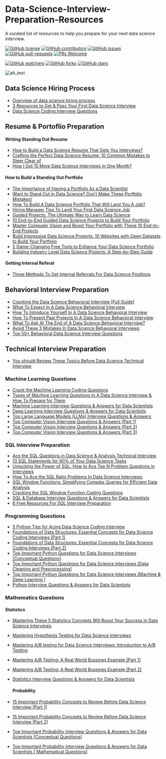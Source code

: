 # Data-Science-Interview-Preparation-Resources
A curated list of resources to help you prepare for your next data science interview.

[![GitHub license](https://img.shields.io/github/license/youssefHosni/Data-Science-Interview-Preperation-Resources.svg)](https://github.com/youssefHosni/Data-Science-Interview-Preperation-Resources/blob/master/LICENSE)
[![GitHub contributors](https://img.shields.io/github/contributors/youssefHosni/Data-Science-Interview-Preperation-Resources.svg)](https://GitHub.com/youssefHosni/Data-Science-Interview-Preperation-Resources/graphs/contributors/)
[![GitHub issues](https://img.shields.io/github/issues/youssefHosni/Data-Science-Interview-Preperation-Resources.svg)](https://GitHub.com/youssefHosni/Data-Science-Interview-Preperation-Resources/issues/)
[![GitHub pull-requests](https://img.shields.io/github/issues-pr/youssefHosni/Data-Science-Interview-Preperation-Resources.svg)](https://GitHub.com/youssefHosni/Data-Science-Interview-Preperation-Resources/pulls/)
[![PRs Welcome](https://img.shields.io/badge/PRs-welcome-brightgreen.svg?style=flat-square)](http://makeapullrequest.com)

[![GitHub watchers](https://img.shields.io/github/watchers/youssefHosni/Data-Science-Interview-Preperation-Resources.svg?style=social&label=Watch)](https://GitHub.com/youssefHosni/Data-Science-Interview-Preperation-Resources/watchers/)
[![GitHub forks](https://img.shields.io/github/forks/youssefHosni/Data-Science-Interview-Preperation-Resources.svg?style=social&label=Fork)](https://GitHub.com/youssefHosni/Data-Science-Interview-Preperation-Resources/network/)
[![GitHub stars](https://img.shields.io/github/stars/youssefHosni/Data-Science-Interview-Preperation-Resources.svg?style=social&label=Star)](https://GitHub.com/youssefHosni/Data-Science-Interview-Preperation-Resources/stargazers/)

![alt_text](https://github.com/youssefHosni/Data-Science-Interview-Preperation-Resources/blob/main/1_oBXc6bL0snzBYweW_qIVSg.jpg)


## Data Science Hiring Process ##
* [Overview of data science hiring process](https://medium.com/geekculture/overview-of-the-data-science-hiring-process-454230b434ff?sk=fec5823ad78a4af2b7a06a787b4ac60d)
* [3 Resources to Get & Pass Your First Data Science Interview](https://medium.com/geekculture/3-resources-to-get-pass-your-first-data-science-interview-6c81045bfe60?sk=6fc787b3e59c7a6adbf6740c1bf31bd2)
* [Data Science Coding Interview Questions](https://www.interviewbit.com/data-science-interview-questions/)

## Resume & Portoflio Preparation ##
#### Writing Standing Out Resume ####
* [How to Build a Data Science Resume That Gets You Interviews?](https://medium.com/geekculture/how-to-build-a-standing-out-resume-that-gets-you-data-science-interviews-a6f2972f4d92?sk=509be71fda26e025bd7f1b97b000011f)
* [Crafting the Perfect Data Science Resume: 10 Common Mistakes to Steer Clear of](https://medium.com/geekculture/crafting-the-perfect-data-science-resume-10-common-mistakes-to-steer-clear-of-9c85cc0fe562?sk=0931c73cff1a4836566a0a0b2c60d7f7)
* [How I Got 15 More Data Science Interviews in One Month?](https://medium.com/geekculture/i-got-15-more-data-science-interviews-with-these-5-tips-87ed03fdcfc7?sk=58484d64c38ee391c3586319b751aa9a)

#### How to Build a Standing Out Portfolio ####
* [The Importance of Having a Portfolio As a Data Scientist](https://pub.towardsai.net/the-importance-of-having-a-portfolio-as-a-data-scientist-94c0ef53be5e?sk=1c52a6cef0061c126db498cd3a6ec9f6)
* [Want to Stand Out in Data Science? Don’t Make These Portfolio Mistakes!](https://pub.towardsai.net/want-to-stand-out-in-data-science-dont-make-these-portfolio-mistakes-f568b5174842?sk=a837f7b0626a9ca2f664f60077f7fc7b)
* [How To Build A Data Science Portfolio That Will Land You A Job?](https://pub.towardsai.net/how-to-build-a-data-science-portfolio-that-will-land-you-a-job-b2120d8f2dc5?sk=96f0409a6ca33674b79933ea651fe16c)
* [Hiring Manager Tips To Land Your First Data Science Job](https://medium.com/geekculture/hiring-manager-tips-to-land-your-first-data-science-job-506dbe1b0f78?sk=00fe520939fe4d841b80135defdf8738)
* [Guided Projects: The Ultimate Way to Learn Data Science](https://medium.com/mlearning-ai/guided-projects-the-ultimate-way-to-learn-data-science-4478f3365045?sk=a52c778862cee81befa82e03722e5084)
* [10 End-to-End Guided Data Science Projects to Build Your Portfolio](https://pub.towardsai.net/10-end-to-end-guided-data-science-projects-to-build-your-portfolio-b7b9047fe6c9?sk=57b9ac02177d606a51cc22f43a817f5b)
* [Master Computer Vision and Boost Your Portfolio with These 10 End-to-End Projects](https://medium.com/geekculture/master-computer-vision-and-boost-your-portfolio-with-these-10-end-to-end-projects-537fcd20db7c?sk=75d35d8c0554b4ba010814d65fa16e59)
* [Build Impressive Data Science Projects: 10 Websites with Open Datasets to Build Your Portfolio](https://pub.towardsai.net/build-impressive-data-science-projects-10-websites-with-open-datasets-to-build-your-portfolio-af0ff55b4d1a?sk=beb30e6ab3fb2976e7184831404a31fe)
* [5 Game-Changing Free Tools to Enhance Your Data Science Portfolio](https://pub.towardsai.net/5-game-changing-free-tools-to-enhance-your-data-science-portfolio-7b2335dc5558?sk=ef3a52908b3e1d72b21ababef0695ac9)
* [Building Industry Level Data Science Projects: A Step-by-Step Guide](https://pub.towardsai.net/building-industry-level-data-science-projects-a-step-by-step-guide-aeef0efb39d8?sk=86a5d44456875503616f8c70826c9e69)

#### Getting Internal Referal ####
* [Three Methods To Get Internal Referrals For Data Science Positions](https://medium.com/geekculture/three-graduated-methods-to-get-internal-referrals-for-data-science-positions-901a9c940ea3?sk=871542454d9ba4e9f4f6d61bca5eb77f)

## Behavioral Interview Preparation ##
* [Cracking the Data Science Behavioral Interview [Full Guide]](https://medium.com/geekculture/cracking-the-data-science-behavioral-interview-full-guide-6d3e6e5727ca?sk=1468955888d003dd71a145e26409f365)
* [What To Expect In A Data Science Behavioral Interview](https://medium.com/geekculture/what-to-expect-in-a-data-science-behavioral-interview-b08ea422664b?sk=7ab6fc07abd14e2c2229ae1a1bcd2132)
* [How To Introduce Yourself In A Data Science Behavioral Interview](https://medium.com/geekculture/how-to-introduce-yourself-in-a-data-science-behavioral-interview-39c9b88f8aae?sk=0207cef1dca1932fa7f2f7b19b100798)
* [How To Present Past Projects In A Data Science Behavioral Interview](https://medium.com/geekculture/how-to-present-past-projects-in-a-data-science-behavioral-interview-6c783a299ae6?sk=550f8f3284df6e7a241503eb58d72ab3)
* [What To Ask At The End of A Data Science Behavioral Interview?](https://medium.com/geekculture/what-to-ask-at-the-end-of-a-data-science-behavioral-interview-4bfe84e8b0f7?sk=07eb3e0da56b9d41cccb256c75bd7a43)
* [Avoid These 3 Mistakes In Data Science Behavioral Interviews](https://medium.com/geekculture/avoid-these-3-mistakes-in-data-science-behavioral-interviews-bd7df699d8eb?sk=5db1167baef4ef7d969077500eaf2d71)
* [Top 50+ Behavioral Data Science Interview Questions](https://medium.com/geekculture/top-50-behavioral-data-science-interview-questions-a038787ec7bf?sk=9c3f5aff6ec2312b8da0651cf90e6920)


## Technical Interview Preparation  ##
* [You should Review These Topics Before Data Science Technical Interview](https://medium.com/geekculture/you-should-review-these-topics-before-data-science-technical-interview-fed456b60aea)

### Machine Learning Questions ###

* [Crack the Machine Learning Coding Questions](https://medium.com/geekculture/crack-the-machine-learning-coding-questions-ac8ecc2af90f?sk=581daa1b5f145f524812c8e586b8763b)
* [Types of Machine Learning Questions In A Data Science Interview & How To Prepare for Them](https://medium.com/geekculture/types-of-machine-learning-questions-in-a-data-science-interview-how-to-prepare-for-them-1bc815c9421?sk=e4a4c49105668ee56f47c86f6fde1437)
* [Machine Learning Interview Questions & Answers for Data Scientists](https://youssefraafat57.medium.com/machine-learning-interview-questions-answers-7265e34d07cc?sk=8557ed22c8516d403062e344a1151bd7)
* [Deep Learning Interview Questions & Answers for Data Scientists](https://youssefraafat57.medium.com/deep-learning-interview-questions-answers-439163d3fc02?sk=d391396d49c7e2cac3048b1ab28760d4)
* [Top Large Language Models (LLMs) Interview Questions & Answers](https://levelup.gitconnected.com/top-large-language-models-llms-interview-questions-answers-d7b83f94c4e?sk=ba9875db71eb42aa0c5fa717f2dd7bd0)
* [Top Computer Vision Interview Questions & Answers [Part 1]](https://levelup.gitconnected.com/top-computer-vision-interview-questions-answers-part-1-7eddf45cfdf7?sk=f0b106cf3aab70fa27f07c61d5bc3965)
* [Top Computer Vision Interview Questions & Answers [Part 2]](https://levelup.gitconnected.com/top-computer-vision-interview-questions-answers-part-2-107244fc4289?sk=661863bf1a32af631451c9b43bce8868)
* [Top Computer Vision Interview Questions & Answers [Part 3]]()


### SQL Interview Preparation ###
* [Ace the SQL Questions in Data Science & Analysis Technical Interview](https://medium.com/geekculture/ace-the-sql-questions-in-data-science-analysis-technical-interview-3bed41cc827c?sk=df19403c344d65ad1c62ff929b9170c2)
* [13 SQL Statements for 90% of Your Data Science Tasks](https://levelup.gitconnected.com/13-sql-statements-for-90-of-your-data-science-tasks-27902996dc2b?sk=8955868e62f09f1510d5e09f22dcd506)
* [Unlocking the Power of SQL: How to Ace Top N Problem Questions in Interviews](https://medium.com/geekculture/unlocking-the-power-of-sql-how-to-ace-top-n-problem-questions-in-interviews-cf525901228a?sk=2c5e9481903e0c6aff8f78cfc2c8d2af)
* [How To Ace the SQL Ratio Problems In Data Science Interviews](https://medium.com/geekculture/how-to-ace-the-sql-ratio-problems-in-data-science-interviews-c95395acf038?sk=b6356e4b98cd8504952f404752d11ea4)
* [SQL Window Functions: Simplifying Complex Queries for Efficient Data Analysis](https://levelup.gitconnected.com/sql-window-functions-simplifying-complex-queries-for-efficient-data-analysis-2aaf98562f43?sk=7ef29036d4ff41914509c664349415bc)
* [Cracking the SQL Window Function Coding Questions](https://levelup.gitconnected.com/cracking-the-sql-window-function-coding-questions-ac82cb6e4155?sk=69476694ed1eca5f17aaa79cb28255fa)
* [SQL & Database Interview Questions & Answers for Data Scientists](https://youssefraafat57.medium.com/sql-database-interview-questions-answers-67a93a79a564?sk=f621899beae4eb9093942f3d1289ba6d)
* [6 Free Resources For SQL Interview Preparation](https://medium.com/geekculture/6-free-resources-for-sql-interview-preparation-b184195b28fb?sk=4cc8bf913607ca699ef0872ca1f38558)

### Programming Questions ### 
* [5 Python Tips for Acing Data Science Coding Interview](https://levelup.gitconnected.com/5-python-tips-for-acing-data-science-coding-interview-d6c5555035fb?sk=d0e4a3cbc761751b7c90c698a58e7790)
* [Foundations of Data Structures: Essential Concepts for Data Science Coding Interviews [Part 1]](https://medium.com/gitconnected/foundations-of-data-structures-essential-concepts-for-data-science-coding-interviews-part-1-fc4412ecf008?sk=ba672536815cd227875f9cf14b9d385d)
* [Foundations of Data Structures: Essential Concepts for Data Science Coding Interviews [Part 2]](https://medium.com/gitconnected/foundations-of-data-structures-essential-concepts-for-data-science-coding-interviews-part-2-cb237ee5f7d3?sk=7cc95df185232a81f3487c20574fad42)
* [Top Important Python Questions for Data Science Interviews [Conceptual Questions]](https://medium.com/gitconnected/top-important-python-questions-for-data-science-interviews-conceptual-questions-a9875c5c5e7e?sk=f66352536f6cac6313c55a7b98592ca6)
* [Top Important Python Questions for Data Science Interviews [Data Cleaning and Preprocessing]](https://levelup.gitconnected.com/top-important-python-questions-for-data-science-interviews-data-cleaning-and-preprocessing-aee225186a49?sk=eedd3b88976ca85243929af512977f42)
* [Top Important Python Questions for Data Science Interviews [Machine & Deep Learning ]](https://levelup.gitconnected.com/top-important-python-questions-for-data-science-interviews-machine-deep-learning-77a784a35d5b?sk=4864e9c88f96bbf87304960deb93d698)
* [Python Interview Questions & Answers for Data Scientists](https://youssefraafat57.medium.com/python-interview-questions-answers-740444cd8897?sk=78d54b3cdfdbbedda9cc09429c71decc)

### Mathematics Questions ### 

#### Statistics ####
* [Mastering These 5 Statistics Concepts Will Boost Your Success in Data Science Interviews](https://pub.towardsai.net/mastering-these-5-statistics-concepts-will-boost-your-success-in-data-science-interviews-388be2f2f208?sk=a45baf7c68f020c02579c37d104efd48)
* [Mastering Hypothesis Testing for Data Science Interviews](https://medium.com/mlearning-ai/mastering-hypothesis-testing-for-data-science-interviews-6d1465001518)
* [Mastering A/B testing for Data Science Interviews: Introduction to A/B Testing](https://pub.towardsai.net/mastering-a-b-testing-for-data-science-interviews-introduction-to-a-b-testing-fc48fa6e4df7?sk=c0e0bd8fd956d6a3225d77f2ba353847)
* [Mastering A/B Testing: A Real World Bussines Example [Part 1]](https://pub.towardsai.net/mastering-a-b-testing-a-real-world-business-example-part-1-fa0ae3721e43?sk=69f24d50944e5a48b5cdb40ad63d5878)
* [Mastering A/B Testing: A Real World Bussines Example [Part 2]]()
* [Statistics Interview Questions & Answers for Data Scientists](https://youssefraafat57.medium.com/statistics-interview-questions-answers-55e2bd13a96b?sk=9d0c46a495f9cac13d691b948e938449)

  #### Probability ####
* [15 Important Probability Concepts to Review Before Data Science Interview [Part 1]](https://medium.com/@yousefhosni/15-important-probability-concepts-to-review-before-data-science-interview-part-1-bc1742ea7e3e?sk=687140bd08d2f2e70273e2c6be4dc39a)
* [15 Important Probability Concepts to Review Before Data Science Interview [Part 2]](https://medium.com/@yousefhosni/15-important-probability-concepts-to-review-before-data-science-interview-part-2-759ad2bb34a4?sk=b16dafc80e449e4432de9aabf8529558)
* [Top Important Probability Interview Questions & Answers for Data Scientists [Conceptual Questions]](https://medium.com/gitconnected/top-important-probability-interview-questions-answers-for-data-scientists-conceptual-questions-446e961554b9?sk=5c9d3d17c59b77793415df9d060f3fbd)
* [Top Important Probability Interview Questions & Answers for Data Scientists [ Mathematical Questions]]()


